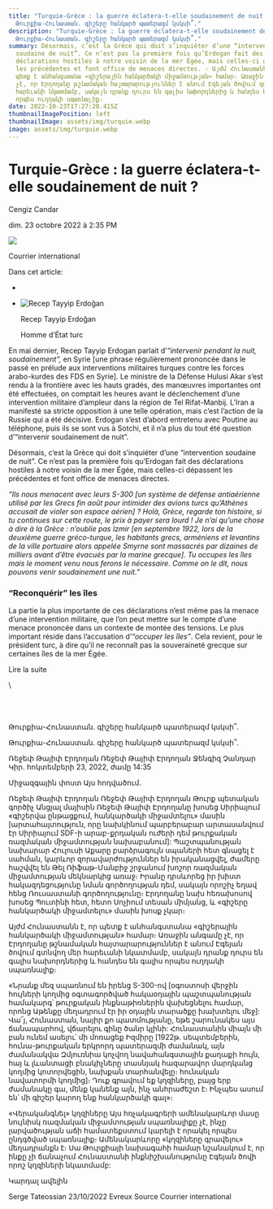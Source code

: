 ```yaml
---
title: "Turquie-Grèce : la guerre éclatera-t-elle soudainement de nuit ? -
  Թուրքիա-Հունաստան. գիշերը հանկարծ պատերազմ կսկսի՞."
description: "Turquie-Grèce : la guerre éclatera-t-elle soudainement de nuit ? -
  Թուրքիա-Հունաստան. գիշերը հանկարծ պատերազմ կսկսի՞."
summary: Désormais, c’est la Grèce qui doit s’inquiéter d’une “intervention
  soudaine de nuit”. Ce n’est pas la première fois qu’Erdogan fait des
  déclarations hostiles à notre voisin de la mer Égée, mais celles-ci dépassent
  les précédentes et font office de menaces directes. - Այժմ Հունաստանն է, որ
  պետք է անհանգստանա «գիշերային հանկարծակի միջամտության» համար։ Առաջին անգամը
  չէ, որ Էրդողանը թշնամական հայտարարություններ է անում Էգեյան ծովում գտնվող մեր
  հարեւանի նկատմամբ, սակայն դրանք դուրս են գալիս նախորդներից և հանդես են գալիս
  որպես ուղղակի սպառնալիք։
date: 2022-10-23T17:27:20.415Z
thumbnailImagePosition: left
thumbnailImage: assets/img/turquie.webp
image: assets/img/turquie.webp
---
```

<!--StartFragment-->

# Turquie-Grèce : la guerre éclatera-t-elle soudainement de nuit ?

[](https://www.facebook.com/dialog/feed?app_id=458584288257241&link=https%3A%2F%2Ffr.style.yahoo.com%2Fturquie-gr%25C3%25A8ce-guerre-%25C3%25A9clatera-t-123504147.html%3Fsoc_src%3Dsocial-sh%26soc_trk%3Dfb%26tsrc%3Dfb "Partager")[](https://twitter.com/intent/tweet?text=Turquie-Gr%C3%A8ce%20%3A%20la%20guerre%20%C3%A9clatera-t-elle%20soudainement%20de%20nuit%20%3F&url=https%3A%2F%2Ffr.style.yahoo.com%2Fturquie-gr%25C3%25A8ce-guerre-%25C3%25A9clatera-t-123504147.html%3Fsoc_src%3Dsocial-sh%26soc_trk%3Dtw%26tsrc%3Dtwtr&via=Yahoo "Tweeter")[](mailto:?subject=Turquie-Gr%C3%A8ce%20%3A%20la%20guerre%20%C3%A9clatera-t-elle%20soudainement%20de%20nuit%20%3F&body=https%3A%2F%2Ffr.style.yahoo.com%2Fturquie-gr%25C3%25A8ce-guerre-%25C3%25A9clatera-t-123504147.html%3Fsoc_src%3Dsocial-sh%26soc_trk%3Dma "Mail")

Cengiz Candar

dim. 23 octobre 2022 à 2:35 PM

![](https://s.yimg.com/ny/api/res/1.2/vhayWHsfEAzk.UxJTUA_7A--/YXBwaWQ9aGlnaGxhbmRlcjt3PTk2MDtoPTgyNDtjZj13ZWJw/https://s.yimg.com/uu/api/res/1.2/.phiJTA7bYCd5M2d.3LHOA--~B/aD0xMDk4O3c9MTI4MDthcHBpZD15dGFjaHlvbg--/https://media.zenfs.com/fr/courrier_international_7/bff7e02518b47319a559b24ea9511b29)

Courrier international

Dans cet article:

*
* ![Recep Tayyip Erdoğan](https://s.yimg.com/ny/api/res/1.2/z8I5opD0o9qzcdi.jP7z2A--/YXBwaWQ9aGlnaGxhbmRlcjt3PTgwO2g9ODA7Y2Y9d2VicA--/https://s.yimg.com/zb/imgv1/2c6bb92c-b41d-3f77-ad67-cd86c6abbfe6/s_500x500)

  Recep Tayyip Erdoğan

  Homme d’État turc

En mai dernier, Recep Tayyip Erdogan parlait d’*“intervenir pendant la nuit, soudainement”,* en Syrie \[une phrase régulièrement prononcée dans le passé en prélude aux interventions militaires turques contre les forces arabo-kurdes des FDS en Syrie]*.* Le ministre de la Défense Hulusi Akar s’est rendu à la frontière avec les hauts gradés, des manœuvres importantes ont été effectuées, on comptait les heures avant le déclenchement d’une intervention militaire d’ampleur dans la région de Tel Rifat-Manbij. L’Iran a manifesté sa stricte opposition à une telle opération, mais c’est l’action de la Russie qui a été décisive. Erdogan s’est d’abord entretenu avec Poutine au téléphone, puis ils se sont vus à Sotchi, et il n’a plus du tout été question d’“intervenir soudainement de nuit”.

Désormais, c’est la Grèce qui doit s’inquiéter d’une “intervention soudaine de nuit”. Ce n’est pas la première fois qu’Erdogan fait des déclarations hostiles à notre voisin de la mer Égée, mais celles-ci dépassent les précédentes et font office de menaces directes.

*“Ils nous menacent avec leurs S-300 \[un système de défense antiaérienne utilisé par les Grecs fin août pour intimider des avions turcs qu’Athènes accusait de violer son espace aérien] ? Holà, Grèce, regarde ton histoire, si tu continues sur cette route, le prix à payer sera lourd ! Je n’ai qu’une chose à dire à la Grèce : n’oublie pas Izmir \[en septembre 1922, lors de la deuxième guerre gréco-turque, les habitants grecs, arméniens et levantins de la ville portuaire alors appelée Smyrne sont massacrés par dizaines de milliers avant d’être évacués par la marine grecque]. Tu occupes les îles mais le moment venu nous ferons le nécessaire. Comme on le dit, nous pouvons venir soudainement une nuit.”*

### “Reconquérir” les îles

La partie la plus importante de ces déclarations n’est même pas la menace d’une intervention militaire, que l’on peut mettre sur le compte d’une menace prononcée dans un contexte de montée des tensions. Le plus important réside dans l’accusation d’*“occuper les îles”*. Cela revient, pour le président turc, à dire qu’il ne reconnaît pas la souveraineté grecque sur certaines îles de la mer Égée.

Lire la suite

<!--EndFragment-->\
\
\
\
Թուրքիա-Հունաստան. գիշերը հանկարծ պատերազմ կսկսի՞.

Թուրքիա-Հունաստան. գիշերը հանկարծ պատերազմ կսկսի՞.

Ռեջեփ Թայիփ Էրդողան
Ռեջեփ Թայիփ Էրդողան
Ջենգիզ Չանդար
Կիր. հոկտեմբերի 23, 2022, ժամը 14:35

Միջազգային փոստ
Այս հոդվածում.

Ռեջեփ Թայիփ Էրդողան
Ռեջեփ Թայիփ Էրդողան
Թուրք պետական ​​գործիչ
Անցյալ մայիսին Ռեջեփ Թայիփ Էրդողանը խոսեց Սիրիայում «գիշերվա ընթացքում, հանկարծակի միջամտելու» մասին \[արտահայտություն, որը նախկինում պարբերաբար արտասանվում էր Սիրիայում SDF-ի արաբ-քրդական ուժերի դեմ թուրքական ռազմական միջամտության նախաբանում]: Պաշտպանության նախարար Հուլուսի Աքարը բարձրագույն սպաների հետ գնացել է սահման, կարևոր զորավարժություններ են իրականացվել, ժամերը հաշվվել են Թել Ռիֆաթ-Մանբիջ շրջանում խոշոր ռազմական միջամտության մեկնարկից առաջ։ Իրանը դրսևորեց իր խիստ հակազդեցությունը նման գործողության դեմ, սակայն որոշիչ եղավ հենց Ռուսաստանի գործողությունը։ Էրդողանը նախ հեռախոսով խոսեց Պուտինի հետ, հետո Սոչիում տեսան միմյանց, և «գիշերը հանկարծակի միջամտելու» մասին խոսք չկար։

Այժմ Հունաստանն է, որ պետք է անհանգստանա «գիշերային հանկարծակի միջամտության» համար։ Առաջին անգամը չէ, որ Էրդողանը թշնամական հայտարարություններ է անում Էգեյան ծովում գտնվող մեր հարեւանի նկատմամբ, սակայն դրանք դուրս են գալիս նախորդներից և հանդես են գալիս որպես ուղղակի սպառնալիք։

«Նրանք մեզ սպառնում են իրենց S-300-ով \[օգոստոսի վերջին հույների կողմից օգտագործված հակաօդային պաշտպանության համակարգ՝ թուրքական ինքնաթիռներին վախեցնելու համար, որոնց Աթենքը մեղադրում էր իր օդային տարածքը խախտելու մեջ]: Վա՜յ, Հունաստան, նայիր քո պատմությանը, եթե շարունակես այս ճանապարհով, վճարելու գինը ծանր կլինի: Հունաստանին միայն մի բան ունեմ ասելու՝ մի մոռացեք Իզմիրը \[1922թ. սեպտեմբերին, հունա-թուրքական երկրորդ պատերազմի ժամանակ, այն ժամանակվա Զմյուռնիա կոչվող նավահանգստային քաղաքի հույն, հայ և լևանտացի բնակիչները տասնյակ հազարավոր մարդկանց կողմից կոտորվեցին, նախքան տարհանվելը։ հունական նավատորմի կողմից]։ Դուք գրավում եք կղզիները, բայց երբ ժամանակը գա, մենք կանենք այն, ինչ անհրաժեշտ է։ Ինչպես ասում են՝ մի գիշեր կարող ենք հանկարծակի գալ»։

«Վերականգնել» կղզիները
Այս հռչակագրերի ամենակարևոր մասը նույնիսկ ռազմական միջամտության սպառնալիքը չէ, ինչը լարվածության աճի համատեքստում կարելի է որակել որպես ընդգծված սպառնալիք։ Ամենակարևորը «կղզիները գրավելու» մեղադրանքն է։ Սա Թուրքիայի նախագահի համար նշանակում է, որ ինքը չի ճանաչում Հունաստանի ինքնիշխանությունը Էգեյան ծովի որոշ կղզիների նկատմամբ:

Կարդալ ավելին

Serge Tateossian   23/10/2022 Evreux Source Courrier international